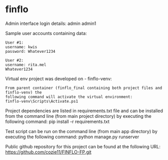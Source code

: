 # finflo

Admin interface login details:
admin
admin1

Sample user accounts containing data: 

    User #1: 
    username: kwis 
    password: Whatever1234

    User #2:
    username: rita.mel 
    Whatever1234

Virtual env project was developed on - finflo-venv: 

    From parent container (finflo_final containing both project files and finflo-venv) the 
    following command will activate the virtual environment: 
    finflo-venv\Scripts\Activate.ps1

Project dependencies are listed in requirements.txt file and can be installed from the 
command line (from main project directory) by executing the following command:
    pip install -r requirements.txt

Test script can be run on the command line (from main app directory) by executing the following command:
    python manage.py runserver

Public github repository for this project can be found at the following URL: 
https://github.com/cozie11/FINFLO-FP.git

